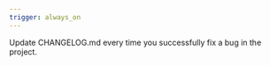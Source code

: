 ```yaml
---
trigger: always_on
---
```


Update CHANGELOG.md every time you successfully fix a bug in the project. 